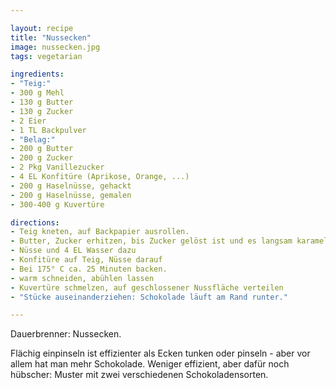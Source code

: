 ```yaml
---

layout: recipe
title: "Nussecken"
image: nussecken.jpg
tags: vegetarian

ingredients:
- "Teig:"
- 300 g Mehl
- 130 g Butter
- 130 g Zucker
- 2 Eier
- 1 TL Backpulver
- "Belag:"
- 200 g Butter
- 200 g Zucker
- 2 Pkg Vanillezucker
- 4 EL Konfitüre (Aprikose, Orange, ...) 
- 200 g Haselnüsse, gehackt
- 200 g Haselnüsse, gemalen
- 300-400 g Kuvertüre

directions:
- Teig kneten, auf Backpapier ausrollen.
- Butter, Zucker erhitzen, bis Zucker gelöst ist und es langsam karamellisiert
- Nüsse und 4 EL Wasser dazu
- Konfitüre auf Teig, Nüsse darauf
- Bei 175° C ca. 25 Minuten backen.
- warm schneiden, abühlen lassen
- Kuvertüre schmelzen, auf geschlossener Nussfläche verteilen
- "Stücke auseinanderziehen: Schokolade läuft am Rand runter."

--- 
```


Dauerbrenner: Nussecken. 

Flächig einpinseln ist effizienter als Ecken tunken oder pinseln - aber vor allem hat man mehr Schokolade.
Weniger effizient, aber dafür noch hübscher: Muster mit zwei verschiedenen Schokoladensorten.